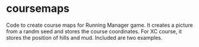 # coursemaps
Code to create course maps for Running Manager game. 
It creates a picture from a randm seed and stores the course coordinates.
For XC course, it stores the position of hills and mud.
Included are two examples.
